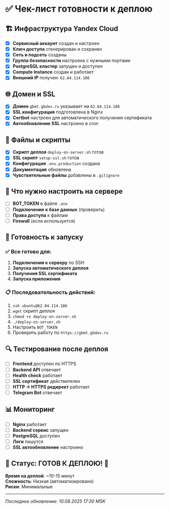 # ✅ Чек-лист готовности к деплою

## 🏗️ Инфраструктура Yandex Cloud

- [x] **Сервисный аккаунт** создан и настроен
- [x] **Ключ доступа** сгенерирован и сохранен
- [x] **Сеть и подсеть** созданы
- [x] **Группа безопасности** настроена с нужными портами
- [x] **PostgreSQL кластер** запущен и доступен
- [x] **Compute Instance** создан и работает
- [x] **Внешний IP** получен: `62.84.114.186`

## 🌐 Домен и SSL

- [x] **Домен** `gbmt.gbdev.ru` указывает на `62.84.114.186`
- [x] **SSL конфигурация** подготовлена в Nginx
- [x] **Certbot** настроен для автоматического получения сертификата
- [x] **Автообновление SSL** настроено в cron

## 📁 Файлы и скрипты

- [x] **Скрипт деплоя** `deploy-on-server.sh` готов
- [x] **SSL скрипт** `setup-ssl.sh` готов
- [x] **Конфигурация** `.env.production` создана
- [x] **Документация** обновлена
- [x] **Чувствительные файлы** добавлены в `.gitignore`

## 🔑 Что нужно настроить на сервере

- [ ] **BOT_TOKEN** в файле `.env`
- [ ] **Подключение к базе данных** (проверить)
- [ ] **Права доступа** к файлам
- [ ] **Firewall** (если используется)

## 🚀 Готовность к запуску

### ✅ Все готово для:
1. **Подключения к серверу** по SSH
2. **Запуска автоматического деплоя**
3. **Получения SSL сертификата**
4. **Запуска приложения**

### 📋 Последовательность действий:
1. `ssh ubuntu@62.84.114.186`
2. `wget` скрипт деплоя
3. `chmod +x deploy-on-server.sh`
4. `./deploy-on-server.sh`
5. Настроить `BOT_TOKEN`
6. Проверить работу по `https://gbmt.gbdev.ru`

## 🔍 Тестирование после деплоя

- [ ] **Frontend** доступен по HTTPS
- [ ] **Backend API** отвечает
- [ ] **Health check** работает
- [ ] **SSL сертификат** действителен
- [ ] **HTTP → HTTPS редирект** работает
- [ ] **Telegram Bot** отвечает

## 📊 Мониторинг

- [ ] **Nginx** работает
- [ ] **Backend сервис** запущен
- [ ] **PostgreSQL** доступен
- [ ] **Логи** пишутся
- [ ] **SSL автообновление** настроено

## 🎯 Статус: ГОТОВ К ДЕПЛОЮ! 🚀

**Время на деплой**: ~10-15 минут  
**Сложность**: Низкая (автоматизировано)  
**Риски**: Минимальные  

---
*Последнее обновление: 10.08.2025 17:30 MSK*
